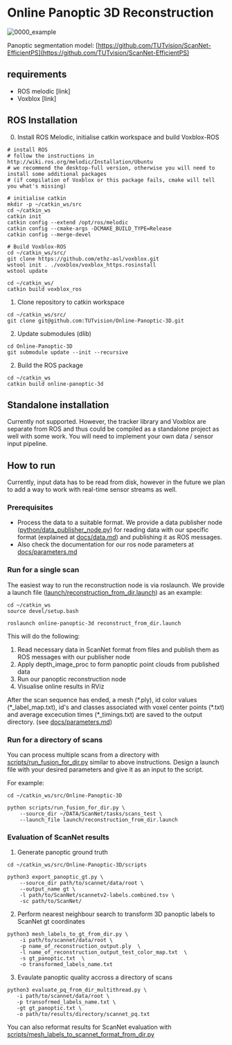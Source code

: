 # Online Panoptic 3D Reconstruction

![0000_example](https://user-images.githubusercontent.com/35113270/137200642-f6c37be2-f0bf-4a3f-94d4-aecb76cf8f57.gif)

Panoptic segmentation model:
[https://github.com/TUTvision/ScanNet-EfficientPS](https://github.com/TUTvision/ScanNet-EfficientPS)

## requirements
- ROS melodic [link]
- Voxblox [link]

## ROS Installation
0. Install ROS Melodic, initialise catkin workspace and build Voxblox-ROS
```
# install ROS
# follow the instructions in http://wiki.ros.org/melodic/Installation/Ubuntu
# we recommend the desktop-full version, otherwise you will need to install some additional packages
# (if compilation of Voxblox or this package fails, cmake will tell you what's missing)

# initialise catkin
mkdir -p ~/catkin_ws/src
cd ~/catkin_ws
catkin init
catkin config --extend /opt/ros/melodic
catkin config --cmake-args -DCMAKE_BUILD_TYPE=Release
catkin config --merge-devel

# Build Voxblox-ROS
cd ~/catkin_ws/src/
git clone https://github.com/ethz-asl/voxblox.git
wstool init . ./voxblox/voxblox_https.rosinstall
wstool update

cd ~/catkin_ws/
catkin build voxblox_ros

```
1. Clone repository to catkin workspace
```
cd ~/catkin_ws/src/
git clone git@github.com:TUTvision/Online-Panoptic-3D.git
```
2. Update submodules (dlib)
```
cd Online-Panoptic-3D
git submodule update --init --recursive
```
2. Build the ROS package
```
cd ~/catkin_ws
catkin build online-panoptic-3d
```

## Standalone installation
Currently not supported. However, the tracker library and Voxblox are separate from ROS and thus could be compiled as a standalone project as well with some work. You will need to implement your own data / sensor input pipeline.

## How to run

Currently, input data has to be read from disk, however in the future we plan to add a way to work with real-time sensor streams as well.

### Prerequisites

- Process the data to a suitable format. We provide a data publisher node ([python/data_publisher_node.py](https://github.com/TUTvision/Online-Panoptic-3D/blob/main/python/data_publisher_node.py)) for reading data with our specific format (explained at [docs/data.md](https://github.com/TUTvision/Online-Panoptic-3D/blob/main/docs/data.md)) and publishing it as ROS messages.
- Also check the documentation for our ros node parameters at [docs/parameters.md](https://github.com/TUTvision/Online-Panoptic-3D/blob/main/docs/parameters.md)

### Run for a single scan

The easiest way to run the reconstruction node is via roslaunch. We provide a launch file ([launch/reconstruction_from_dir.launch](https://github.com/TUTvision/Online-Panoptic-3D/blob/main/launch/reconstruction_from_dir.launch)) as an example:
```
cd ~/catkin_ws
source devel/setup.bash

roslaunch online-panoptic-3d reconstruct_from_dir.launch
```

This will do the following:
1. Read necessary data in ScanNet format from files and publish them as ROS messages with our publisher node
2. Apply depth_image_proc to form panoptic point clouds from published data
3. Run our panoptic reconstruction node
4. Visualise online results in RViz

After the scan sequence has ended, a mesh (\*.ply), id color values (\*_label_map.txt), id's and classes associated with voxel center points (\*.txt) and average excecution times (\*_timings.txt) are saved to the output directory. (see [docs/parameters.md](https://github.com/TUTvision/Online-Panoptic-3D/edit/main/docs/parameters.md))

### Run for a directory of scans

You can process multiple scans from a directory with [scripts/run_fusion_for_dir.py](https://github.com/TUTvision/Online-Panoptic-3D/blob/main/scripts/run_fusion_for_dir.py) similar to above instructions. Design a launch file with your desired parameters and give it as an input to the script.

For example:
```
cd ~/catkin_ws/src/Online-Panoptic-3D

python scripts/run_fusion_for_dir.py \
    --source_dir ~/DATA/ScanNet/tasks/scans_test \
    --launch_file launch/reconstruction_from_dir.launch
```

### Evaluation of ScanNet results

1. Generate panoptic ground truth
```
cd ~/catkin_ws/src/Online-Panoptic-3D/scripts

python3 export_panoptic_gt.py \
    --source_dir path/to/scannet/data/root \
    --output_name gt \
    -l path/to/ScanNet/scannetv2-labels.combined.tsv \
    -sc path/to/ScanNet/
```
2. Perform nearest neighbour search to transform 3D panoptic labels to ScanNet gt coordinates
```
python3 mesh_labels_to_gt_from_dir.py \
    -i path/to/scannet/data/root \
    -p name_of_reconstruction_output.ply  \
    -l name_of_reconstruction_output_test_color_map.txt  \
    -s gt_panoptic.txt  \
    -o transformed_labels_name.txt
```
3. Evaulate panoptic quality accross a directory of scans
 ```
python3 evaluate_pq_from_dir_multithread.py \
    -i path/to/scannet/data/root \
    -p transofrmed_labels_name.txt \
    -gt gt_panoptic.txt \
    -o path/to/results/directory/scannet_pq.txt
```

You can also reformat results for ScanNet evaluation with [scripts/mesh_labels_to_scannet_format_from_dir.py](https://github.com/TUTvision/Online-Panoptic-3D/blob/main/scripts/mesh_labels_to_scannet_format_from_dir.py)
